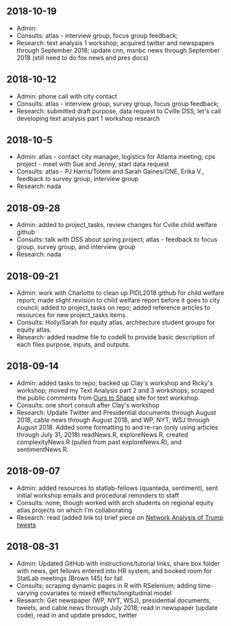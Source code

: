 ## 2018-10-19
* Admin:
* Consults: atlas - interview group, focus group feedback; 
* Research: text analysis 1 workshop; acquired twitter and newspapers through September 2018; update cnn, msnbc news through September 2018 (still need to do fox news and pres docs)

## 2018-10-12
* Admin: phone call with city contact
* Consults: atlas - interview group, survey group, focus group feedback; 
* Research: submitted draft purpose, data request to Cville DSS; let's call developing text analysis part 1 workshop research

## 2018-10-5
* Admin: atlas - contact city manager, logistics for Atlanta meeting; cps project - meet with Sue and Jenny, start data request
* Consults: atlas - PJ Harris/Totem and Sarah Gaines/CNE, Erika V., feedback to survey group, interview group
* Research: nada

## 2018-09-28
* Admin: added to project_tasks, review changes for Cville child welfare github
* Consults: talk with DSS about spring project; atlas - feedback to focus group, survey group, and interview group
* Research: nada

## 2018-09-21
* Admin: work with Charlotte to clean up PIDL2018 github for child welfare report; made slight revision to child welfare report before it goes to city council; added to project_tasks on repo; added reference articles to resources for new project_tasks items.
* Consults: Holly/Sarah for equity atlas, architecture student groups for equity atlas.
* Research: added readme file to codeR to provide basic description of each files purpose, inputs, and outputs.

## 2018-09-14
* Admin: added tasks to repo; backed up Clay's workshop and Ricky's workshop; moved my Text Analysis part 2 and 3 workshops; scraped the public comments from [Ours to Shape](https://ourstoshape.virginia.edu/) site for text workshop.
* Consults: one short consult after Clay's workshop
* Research: Update Twitter and Presidential documents through August 2018, cable news through August 2018, and WP, NYT, WSJ through August 2018. Added some formatting to and re-ran (only using articles through July 31, 2018) readNews.R, exploreNews.R, created complexityNews.R (pulled from past exploreNews.R), and sentimentNews.R.

## 2018-09-07
* Admin: added resources to statlab-fellows (quanteda, sentiment), sent initial workshop emails and procedural reminders to staff
* Consults: none, though worked with arch students on regional equity atlas projects on which I'm collaborating
* Research: read (added link to) brief piece on [Network Analysis of Trump tweets](https://anthonybonato.com/2018/08/01/the-math-behind-trumps-tweets/)

## 2018-08-31
* Admin: Updated GitHub with instructions/tutorial links, share box folder with news, get fellows entered into HR system, and booked room for StatLab meetings (Brown 145) for fall
* Consults; scraping dynamic pages in R with RSelenium; adding time-varying covariates to mixed effects/longitudinal model
* Research: Get newspaper (WP, NYT, WSJ), presidential documents, tweets, and cable news through July 2018; read in newspaper (update code), read in and update presdoc, twitter
